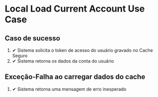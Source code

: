 # Local Load Current Account Use Case

## Caso de sucesso
1. ✔ Sistema solicita o token de acesso do usuário gravado no Cache Seguro
2. ✔ Sistema retorna os dados da conta do usuário

## Exceção-Falha ao carregar dados do cache
1. ✔ Sistema retorna uma mensagem de erro inesperado